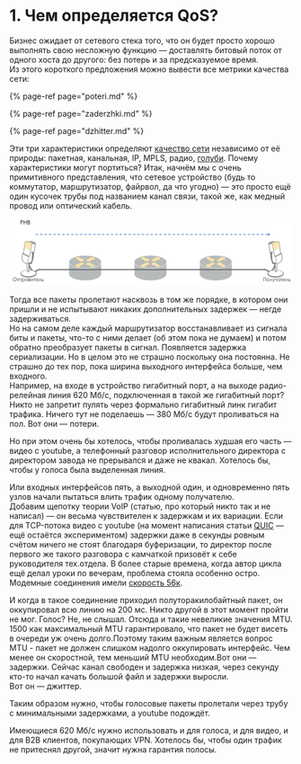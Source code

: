 # 1. Чем определяется QoS?

Бизнес ожидает от сетевого стека того, что он будет просто хорошо выполнять свою несложную функцию — доставлять битовый поток от одного хоста до другого: без потерь и за предсказуемое время.  
Из этого короткого предложения можно вывести все метрики качества сети:

{% page-ref page="poteri.md" %}

{% page-ref page="zaderzhki.md" %}

{% page-ref page="dzhitter.md" %}

Эти три характеристики определяют [качество сети](https://tools.ietf.org/html/rfc2549) независимо от её природы: пакетная, канальная, IP, MPLS, радио, [голуби](https://tools.ietf.org/html/rfc1149). Почему характеристики могут портиться? Итак, начнём мы с очень примитивного представления, что сетевое устройство \(будь то коммутатор, маршрутизатор, файрвол, да что угодно\) — это просто ещё один кусочек трубы под названием канал связи, такой же, как медный провод или оптический кабель.

![](../../.gitbook/assets/image%20%28140%29.png)

Тогда все пакеты пролетают насквозь в том же порядке, в котором они пришли и не испытывают никаких дополнительных задержек — негде задерживаться.  
Но на самом деле каждый маршрутизатор восстанавливает из сигнала биты и пакеты, что-то с ними делает \(об этом пока не думаем\) и потом обратно преобразует пакеты в сигнал. Появляется задержка сериализации. Но в целом это не страшно поскольку она постоянна. Не страшно до тех пор, пока ширина выходного интерфейса больше, чем входного.  
Например, на входе в устройство гигабитный порт, а на выходе радио-релейная линия 620 Мб/с, подключенная в такой же гигабитный порт? Никто не запретит пулять через формально гигабитный линк гигабит трафика. Ничего тут не поделаешь — 380 Мб/с будут проливаться на пол. Вот они — потери.

Но при этом очень бы хотелось, чтобы проливалась худшая его часть — видео с youtube, а телефонный разговор исполнительного директора с директором завода не прерывался и даже не квакал. Хотелось бы, чтобы у голоса была выделенная линия.

Или входных интерфейсов пять, а выходной один, и одновременно пять узлов начали пытаться влить трафик одному получателю.  
Добавим щепотку теории VoIP \(статью, про который никто так и не написал\) — он весьма чувствителен к задержкам и их вариации. Если для TCP-потока видео с youtube \(на момент написания статьи [QUIC](https://habr.com/company/infopulse/blog/315172/) — ещё остаётся экспериментом\) задержки даже в секунды ровным счётом ничего не стоят благодаря буферизации, то директор после первого же такого разговора с камчаткой призовёт к себе руководителя тех.отдела. В более старые времена, когда автор цикла ещё делал уроки по вечерам, проблема стояла особенно остро. Модемные соединения имели [скорость 56к](https://se7en.ru/post/4671.html). 

И когда в такое соединение приходил полуторакилобайтный пакет, он оккупировал всю линию на 200 мс. Никто другой в этот момент пройти не мог. Голос? Не, не слышал. Отсюда и такие невеликие значения MTU. 1500 как максимальный MTU гарантировало, что пакет не будет висеть в очереди уж очень долго.Поэтому таким важным является вопрос MTU - пакет не должен слишком надолго оккупировать интерфейс. Чем менее он скоростной, тем меньший MTU необходим.Вот они — задержки. Сейчас канал свободен и задержка низкая, через секунду кто-то начал качать большой файл и задержки выросли.   
Вот он — джиттер.

Таким образом нужно, чтобы голосовые пакеты пролетали через трубу с минимальными задержками, а youtube подождёт.

Имеющиеся 620 Мб/с нужно использовать и для голоса, и для видео, и для B2B клиентов, покупающих VPN. Хотелось бы, чтобы один трафик не притеснял другой, значит нужна гарантия полосы.

